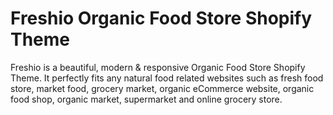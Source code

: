 # Freshio Organic Food Store Shopify Theme
 Freshio is a beautiful, modern & responsive Organic Food Store Shopify Theme. It perfectly fits any natural food related websites such as fresh food store, market food, grocery market, organic eCommerce website, organic food shop, organic market, supermarket and online grocery store.
